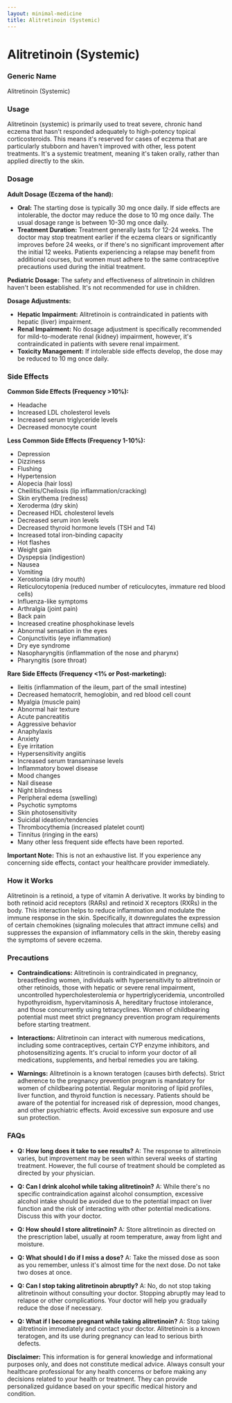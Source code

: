 ```yaml
---
layout: minimal-medicine
title: Alitretinoin (Systemic)
---
```


# Alitretinoin (Systemic)
### Generic Name
Alitretinoin (Systemic)

### Usage
Alitretinoin (systemic) is primarily used to treat severe, chronic hand eczema that hasn't responded adequately to high-potency topical corticosteroids.  This means it's reserved for cases of eczema that are particularly stubborn and haven't improved with other, less potent treatments.  It's a systemic treatment, meaning it's taken orally, rather than applied directly to the skin.

### Dosage

**Adult Dosage (Eczema of the hand):**

* **Oral:** The starting dose is typically 30 mg once daily.  If side effects are intolerable, the doctor may reduce the dose to 10 mg once daily. The usual dosage range is between 10-30 mg once daily.
* **Treatment Duration:** Treatment generally lasts for 12-24 weeks.  The doctor may stop treatment earlier if the eczema clears or significantly improves before 24 weeks, or if there's no significant improvement after the initial 12 weeks.  Patients experiencing a relapse may benefit from additional courses, but women must adhere to the same contraceptive precautions used during the initial treatment.

**Pediatric Dosage:** The safety and effectiveness of alitretinoin in children haven't been established.  It's not recommended for use in children.

**Dosage Adjustments:**

* **Hepatic Impairment:** Alitretinoin is contraindicated in patients with hepatic (liver) impairment.
* **Renal Impairment:**  No dosage adjustment is specifically recommended for mild-to-moderate renal (kidney) impairment, however, it's contraindicated in patients with severe renal impairment.
* **Toxicity Management:** If intolerable side effects develop, the dose may be reduced to 10 mg once daily.

### Side Effects

**Common Side Effects (Frequency >10%):**

* Headache
* Increased LDL cholesterol levels
* Increased serum triglyceride levels
* Decreased monocyte count

**Less Common Side Effects (Frequency 1-10%):**

* Depression
* Dizziness
* Flushing
* Hypertension
* Alopecia (hair loss)
* Cheilitis/Cheilosis (lip inflammation/cracking)
* Skin erythema (redness)
* Xeroderma (dry skin)
* Decreased HDL cholesterol levels
* Decreased serum iron levels
* Decreased thyroid hormone levels (TSH and T4)
* Increased total iron-binding capacity
* Hot flashes
* Weight gain
* Dyspepsia (indigestion)
* Nausea
* Vomiting
* Xerostomia (dry mouth)
* Reticulocytopenia (reduced number of reticulocytes, immature red blood cells)
* Influenza-like symptoms
* Arthralgia (joint pain)
* Back pain
* Increased creatine phosphokinase levels
* Abnormal sensation in the eyes
* Conjunctivitis (eye inflammation)
* Dry eye syndrome
* Nasopharyngitis (inflammation of the nose and pharynx)
* Pharyngitis (sore throat)


**Rare Side Effects (Frequency <1% or Post-marketing):**

* Ileitis (inflammation of the ileum, part of the small intestine)
* Decreased hematocrit, hemoglobin, and red blood cell count
* Myalgia (muscle pain)
* Abnormal hair texture
* Acute pancreatitis
* Aggressive behavior
* Anaphylaxis
* Anxiety
* Eye irritation
* Hypersensitivity angiitis
* Increased serum transaminase levels
* Inflammatory bowel disease
* Mood changes
* Nail disease
* Night blindness
* Peripheral edema (swelling)
* Psychotic symptoms
* Skin photosensitivity
* Suicidal ideation/tendencies
* Thrombocythemia (increased platelet count)
* Tinnitus (ringing in the ears)
*  Many other less frequent side effects have been reported.

**Important Note:**  This is not an exhaustive list.  If you experience any concerning side effects, contact your healthcare provider immediately.

### How it Works
Alitretinoin is a retinoid, a type of vitamin A derivative. It works by binding to both retinoid acid receptors (RARs) and retinoid X receptors (RXRs) in the body.  This interaction helps to reduce inflammation and modulate the immune response in the skin.  Specifically, it downregulates the expression of certain chemokines (signaling molecules that attract immune cells) and suppresses the expansion of inflammatory cells in the skin, thereby easing the symptoms of severe eczema.


### Precautions

* **Contraindications:** Alitretinoin is contraindicated in pregnancy, breastfeeding women, individuals with hypersensitivity to alitretinoin or other retinoids, those with hepatic or severe renal impairment, uncontrolled hypercholesterolemia or hypertriglyceridemia, uncontrolled hypothyroidism, hypervitaminosis A, hereditary fructose intolerance, and those concurrently using tetracyclines.  Women of childbearing potential must meet strict pregnancy prevention program requirements before starting treatment.

* **Interactions:** Alitretinoin can interact with numerous medications, including some contraceptives, certain CYP enzyme inhibitors, and photosensitizing agents.  It's crucial to inform your doctor of all medications, supplements, and herbal remedies you are taking.

* **Warnings:** Alitretinoin is a known teratogen (causes birth defects).  Strict adherence to the pregnancy prevention program is mandatory for women of childbearing potential.  Regular monitoring of lipid profiles, liver function, and thyroid function is necessary.  Patients should be aware of the potential for increased risk of depression, mood changes, and other psychiatric effects.  Avoid excessive sun exposure and use sun protection.


### FAQs

* **Q: How long does it take to see results?** A:  The response to alitretinoin varies, but improvement may be seen within several weeks of starting treatment.  However, the full course of treatment should be completed as directed by your physician.

* **Q: Can I drink alcohol while taking alitretinoin?** A:  While there's no specific contraindication against alcohol consumption, excessive alcohol intake should be avoided due to the potential impact on liver function and the risk of interacting with other potential medications. Discuss this with your doctor.

* **Q: How should I store alitretinoin?** A: Store alitretinoin as directed on the prescription label, usually at room temperature, away from light and moisture.

* **Q: What should I do if I miss a dose?** A:  Take the missed dose as soon as you remember, unless it's almost time for the next dose.  Do not take two doses at once.

* **Q: Can I stop taking alitretinoin abruptly?** A: No, do not stop taking alitretinoin without consulting your doctor.  Stopping abruptly may lead to relapse or other complications.  Your doctor will help you gradually reduce the dose if necessary.

* **Q: What if I become pregnant while taking alitretinoin?** A: Stop taking alitretinoin immediately and contact your doctor.  Alitretinoin is a known teratogen, and its use during pregnancy can lead to serious birth defects.


**Disclaimer:** This information is for general knowledge and informational purposes only, and does not constitute medical advice.  Always consult your healthcare professional for any health concerns or before making any decisions related to your health or treatment.  They can provide personalized guidance based on your specific medical history and condition.
